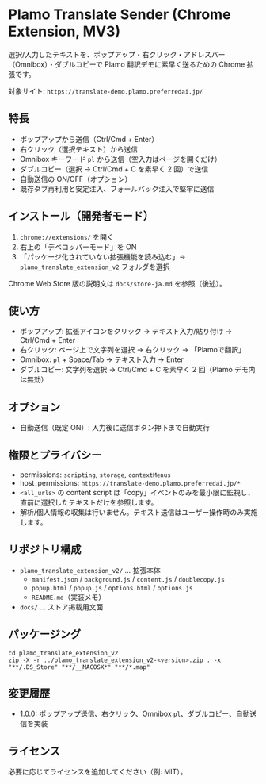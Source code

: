 # Plamo Translate Sender (Chrome Extension, MV3)

選択/入力したテキストを、ポップアップ・右クリック・アドレスバー（Omnibox）・ダブルコピーで
Plamo 翻訳デモに素早く送るための Chrome 拡張です。

対象サイト: `https://translate-demo.plamo.preferredai.jp/`

## 特長

- ポップアップから送信（Ctrl/Cmd + Enter）
- 右クリック（選択テキスト）から送信
- Omnibox キーワード `pl` から送信（空入力はページを開くだけ）
- ダブルコピー（選択 → Ctrl/Cmd + C を素早く 2 回）で送信
- 自動送信の ON/OFF（オプション）
- 既存タブ再利用と安定注入、フォールバック注入で堅牢に送信

## インストール（開発者モード）

1. `chrome://extensions/` を開く
2. 右上の「デベロッパーモード」を ON
3. 「パッケージ化されていない拡張機能を読み込む」→ `plamo_translate_extension_v2` フォルダを選択

Chrome Web Store 版の説明文は `docs/store-ja.md` を参照（後述）。

## 使い方

- ポップアップ: 拡張アイコンをクリック → テキスト入力/貼り付け → Ctrl/Cmd + Enter
- 右クリック: ページ上で文字列を選択 → 右クリック → 「Plamoで翻訳」
- Omnibox: `pl` + Space/Tab → テキスト入力 → Enter
- ダブルコピー: 文字列を選択 → Ctrl/Cmd + C を素早く 2 回（Plamo デモ内は無効）

## オプション

- 自動送信（既定 ON）: 入力後に送信ボタン押下まで自動実行

## 権限とプライバシー

- permissions: `scripting`, `storage`, `contextMenus`
- host_permissions: `https://translate-demo.plamo.preferredai.jp/*`
- `<all_urls>` の content script は「copy」イベントのみを最小限に監視し、直前に選択したテキストだけを参照します。
- 解析/個人情報の収集は行いません。テキスト送信はユーザー操作時のみ実施します。

## リポジトリ構成

- `plamo_translate_extension_v2/` … 拡張本体
  - `manifest.json` / `background.js` / `content.js` / `doublecopy.js`
  - `popup.html` / `popup.js` / `options.html` / `options.js`
  - `README.md`（実装メモ）
- `docs/` … ストア掲載用文面

## パッケージング

```
cd plamo_translate_extension_v2
zip -X -r ../plamo_translate_extension_v2-<version>.zip . -x "**/.DS_Store" "**/__MACOSX*" "**/*.map"
```

## 変更履歴

- 1.0.0: ポップアップ送信、右クリック、Omnibox `pl`、ダブルコピー、自動送信を実装

## ライセンス

必要に応じてライセンスを追加してください（例: MIT）。

